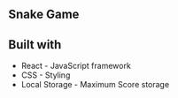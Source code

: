 ## Snake Game 

## Built with
* React - JavaScript framework
* CSS - Styling
* Local Storage - Maximum Score storage
